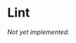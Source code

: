 # Lint

*Not yet implemented.*

<!-- ## Planned features

* use `htmlhint`, `csslint`, `tslint`
* --init generate the default lint configs -->